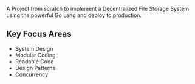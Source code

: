 A Project from scratch to implement a Decentralized File Storage System using the powerful Go Lang and deploy to production.

Key Focus Areas
-------------------

* System Design
* Modular Coding
* Readable Code
* Design Patterns
* Concurrency
